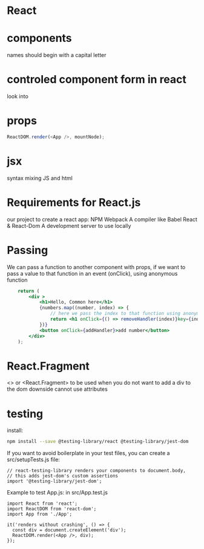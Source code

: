 # React

# components
names should begin with a capital letter

# controled component form in react
look into

# props

```js
ReactDOM.render(<App />, mountNode);
```


# jsx
syntax mixing JS and html

# Requirements for React.js
 our project to create a react
app:
NPM
Webpack
A compiler like Babel
React & React-Dom
A development server to use locally

# Passing 
We can pass a function to another component with props, if we want to pass a value to that function in an event (onClick), using anonymous function
``` jsx
    return (
        <div >
            <h1>Hello, Common here</h1>
            {numbers.map((number, index) => {
                // here we pass the index to that function using anonymous function
                return <h1 onClick={() => removeHandler(index)}key={index}>{number}</h1>
            })}
            <button onClick={addHandler}>add number</button>
        </div>
    );
```

# React.Fragment
<> or <React.Fragment>
to be used when you do not want to add a div to the dom
downside cannot use attributes

# testing

install:
``` bash
npm install --save @testing-library/react @testing-library/jest-dom
```

If you want to avoid boilerplate in your test files, you can create a src/setupTests.js file:
``` JS
// react-testing-library renders your components to document.body,
// this adds jest-dom's custom assertions
import '@testing-library/jest-dom';
```

Example to test App.js:
in src/App.test.js
``` JS
import React from 'react';
import ReactDOM from 'react-dom';
import App from './App';

it('renders without crashing', () => {
  const div = document.createElement('div');
  ReactDOM.render(<App />, div);
});
```
